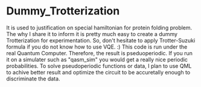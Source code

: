 # Dummy_Trotterization
It is used to justification on special hamiltonian for protein folding problem. The why I share it to inform it is pretty much easy to create a dummy Trotterization for experimentation. So, don't hesitate to apply Trotter-Suzuki formula if you do not know how to use VQE. :)
This code is run under the real Quantum Computer. Therefore, the result is pseduoperiodic. If you run it on a simulater such as "qasm_sim" you would get a really nice periodic probabilities. To solve pseudoperiodic functions or data, I plan to use QML to achive better result and optimize the circuit to be accuretally enough to discriminate the data. 

